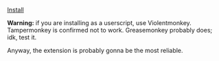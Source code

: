 [Install](https://raw.github.com/brianush1/blur-privacy/master/privacy.user.js)

**Warning:** if you are installing as a userscript, use Violentmonkey. Tampermonkey is confirmed not to work. Greasemonkey probably does; idk, test it.

Anyway, the extension is probably gonna be the most reliable.
